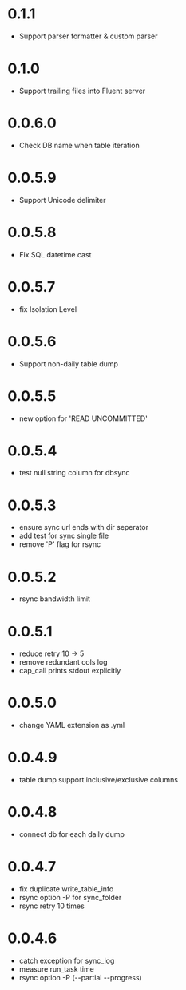 0.1.1
=====
- Support parser formatter & custom parser

0.1.0
=====
- Support trailing files into Fluent server

0.0.6.0
=======
- Check DB name when table iteration

0.0.5.9
=======
- Support Unicode delimiter

0.0.5.8
=======
- Fix SQL datetime cast

0.0.5.7
=======
- fix Isolation Level

0.0.5.6
=======
- Support non-daily table dump

0.0.5.5
=======
- new option for 'READ UNCOMMITTED'

0.0.5.4
=======
- test null string column for dbsync

0.0.5.3
=======
- ensure sync url ends with dir seperator
- add test for sync single file
- remove 'P' flag for rsync

0.0.5.2
=======
- rsync bandwidth limit

0.0.5.1
=======
- reduce retry 10 -> 5
- remove redundant cols log
- cap_call prints stdout explicitly

0.0.5.0
=======
- change YAML extension as .yml

0.0.4.9
=======
- table dump support inclusive/exclusive columns

0.0.4.8
=======
- connect db for each daily dump

0.0.4.7
=======
- fix duplicate write_table_info
- rsync option -P for sync_folder
- rsync retry 10 times

0.0.4.6
=======
- catch exception for sync_log
- measure run_task time
- rsync option -P (--partial --progress)
